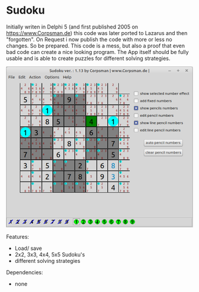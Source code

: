 # Sudoku

Initially writen in Delphi 5 (and first published 2005 on https://www.Corpsman.de) this code was later ported to Lazarus and then "forgotten". On Request i now publish the code with more or less no changes. So be prepared. This code is a mess, but also a proof that even bad code can create a nice looking program. The App itself should be fully usable and is able to create puzzles for different solving strategies.

![](preview.png)

Features:
- Load/ save 
- 2x2, 3x3, 4x4, 5x5 Sudoku's
- different solving strategies

Dependencies:
- none